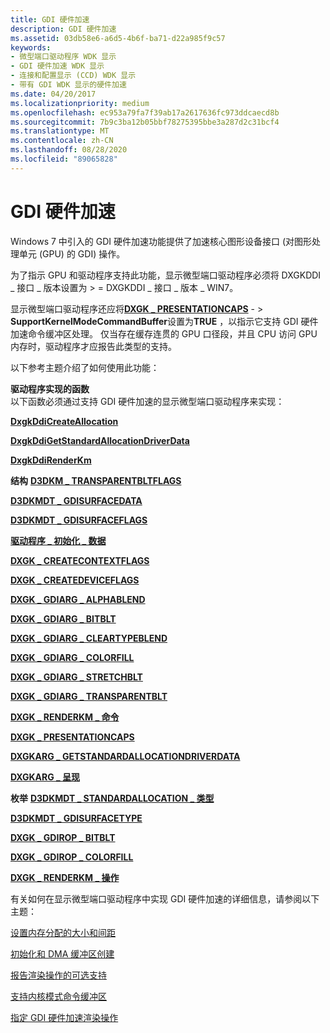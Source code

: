 ```yaml
---
title: GDI 硬件加速
description: GDI 硬件加速
ms.assetid: 03db58e6-a6d5-4b6f-ba71-d22a985f9c57
keywords:
- 微型端口驱动程序 WDK 显示
- GDI 硬件加速 WDK 显示
- 连接和配置显示 (CCD) WDK 显示
- 带有 GDI WDK 显示的硬件加速
ms.date: 04/20/2017
ms.localizationpriority: medium
ms.openlocfilehash: ec953a79fa7f39ab17a2617636fc973ddcaecd8b
ms.sourcegitcommit: 7b9c3ba12b05bbf78275395bbe3a287d2c31bcf4
ms.translationtype: MT
ms.contentlocale: zh-CN
ms.lasthandoff: 08/28/2020
ms.locfileid: "89065828"
---
```

# <a name="gdi-hardware-acceleration"></a>GDI 硬件加速


Windows 7 中引入的 GDI 硬件加速功能提供了加速核心图形设备接口 (对图形处理单元 (GPU) 的 GDI) 操作。

为了指示 GPU 和驱动程序支持此功能，显示微型端口驱动程序必须将 DXGKDDI \_ 接口 \_ 版本设置为 &gt; = DXGKDDI \_ 接口 \_ 版本 \_ WIN7。

显示微型端口驱动程序还应将[**DXGK \_ PRESENTATIONCAPS**](/windows-hardware/drivers/ddi/d3dkmddi/ns-d3dkmddi-_dxgk_presentationcaps) - &gt; **SupportKernelModeCommandBuffer**设置为**TRUE** ，以指示它支持 GDI 硬件加速命令缓冲区处理。 仅当存在缓存连贯的 GPU 口径段，并且 CPU 访问 GPU 内存时，驱动程序才应报告此类型的支持。

以下参考主题介绍了如何使用此功能：

<span id="Driver-Implemented_Functions"></span><span id="driver-implemented_functions"></span><span id="DRIVER-IMPLEMENTED_FUNCTIONS"></span>**驱动程序实现的函数**  
以下函数必须通过支持 GDI 硬件加速的显示微型端口驱动程序来实现：

[**DxgkDdiCreateAllocation**](/windows-hardware/drivers/ddi/d3dkmddi/nc-d3dkmddi-dxgkddi_createallocation)

[**DxgkDdiGetStandardAllocationDriverData**](/windows-hardware/drivers/ddi/d3dkmddi/nc-d3dkmddi-dxgkddi_getstandardallocationdriverdata)

[**DxgkDdiRenderKm**](/windows-hardware/drivers/ddi/d3dkmddi/nc-d3dkmddi-dxgkddi_renderkm)

<span id="Structures"></span><span id="structures"></span><span id="STRUCTURES"></span>**结构** 
[ **D3DKM \_ TRANSPARENTBLTFLAGS**](/windows-hardware/drivers/ddi/d3dkmddi/ns-d3dkmddi-_d3dkm_transparentbltflags)

[**D3DKMDT \_ GDISURFACEDATA**](/windows-hardware/drivers/ddi/d3dkmdt/ns-d3dkmdt-_d3dkmdt_gdisurfacedata)

[**D3DKMDT \_ GDISURFACEFLAGS**](/windows-hardware/drivers/ddi/d3dkmdt/ns-d3dkmdt-_d3dkmdt_gdisurfaceflags)

[**驱动程序 \_ 初始化 \_ 数据**](/windows-hardware/drivers/ddi/dispmprt/ns-dispmprt-_driver_initialization_data)

[**DXGK \_ CREATECONTEXTFLAGS**](/windows-hardware/drivers/ddi/d3dkmddi/ns-d3dkmddi-_dxgk_createcontextflags)

[**DXGK \_ CREATEDEVICEFLAGS**](/windows-hardware/drivers/ddi/d3dkmddi/ns-d3dkmddi-_dxgk_createdeviceflags)

[**DXGK \_ GDIARG \_ ALPHABLEND**](/windows-hardware/drivers/ddi/d3dkmddi/ns-d3dkmddi-_dxgk_gdiarg_alphablend)

[**DXGK \_ GDIARG \_ BITBLT**](/windows-hardware/drivers/ddi/d3dkmddi/ns-d3dkmddi-_dxgk_gdiarg_bitblt)

[**DXGK \_ GDIARG \_ CLEARTYPEBLEND**](/windows-hardware/drivers/ddi/d3dkmddi/ns-d3dkmddi-_dxgk_gdiarg_cleartypeblend)

[**DXGK \_ GDIARG \_ COLORFILL**](/windows-hardware/drivers/ddi/d3dkmddi/ns-d3dkmddi-_dxgk_gdiarg_colorfill)

[**DXGK \_ GDIARG \_ STRETCHBLT**](/windows-hardware/drivers/ddi/d3dkmddi/ns-d3dkmddi-_dxgk_gdiarg_stretchblt)

[**DXGK \_ GDIARG \_ TRANSPARENTBLT**](/windows-hardware/drivers/ddi/d3dkmddi/ns-d3dkmddi-_dxgk_gdiarg_transparentblt)

[**DXGK \_ RENDERKM \_ 命令**](/windows-hardware/drivers/ddi/d3dkmddi/ns-d3dkmddi-_dxgk_renderkm_command)

[**DXGK \_ PRESENTATIONCAPS**](/windows-hardware/drivers/ddi/d3dkmddi/ns-d3dkmddi-_dxgk_presentationcaps)

[**DXGKARG \_ GETSTANDARDALLOCATIONDRIVERDATA**](/windows-hardware/drivers/ddi/d3dkmddi/ns-d3dkmddi-_dxgkarg_getstandardallocationdriverdata)

[**DXGKARG \_ 呈现**](/windows-hardware/drivers/ddi/d3dkmddi/ns-d3dkmddi-_dxgkarg_render)

<span id="Enumerations"></span><span id="enumerations"></span><span id="ENUMERATIONS"></span>**枚举** 
[ **D3DKMDT \_ STANDARDALLOCATION \_ 类型**](/windows-hardware/drivers/ddi/d3dkmdt/ne-d3dkmdt-_d3dkmdt_standardallocation_type)

[**D3DKMDT \_ GDISURFACETYPE**](/windows-hardware/drivers/ddi/d3dkmdt/ne-d3dkmdt-_d3dkmdt_gdisurfacetype)

[**DXGK \_ GDIROP \_ BITBLT**](/windows-hardware/drivers/ddi/d3dkmddi/ne-d3dkmddi-_dxgk_gdirop_bitblt)

[**DXGK \_ GDIROP \_ COLORFILL**](/windows-hardware/drivers/ddi/d3dkmddi/ne-d3dkmddi-_dxgk_gdirop_colorfill)

[**DXGK \_ RENDERKM \_ 操作**](/windows-hardware/drivers/ddi/d3dkmddi/ne-d3dkmddi-_dxgk_renderkm_operation)

有关如何在显示微型端口驱动程序中实现 GDI 硬件加速的详细信息，请参阅以下主题：

[设置内存分配的大小和间距](setting-the-size-and-pitch-of-the-memory-allocation.md)

[初始化和 DMA 缓冲区创建](initialization-and-dma-buffer-creation.md)

[报告渲染操作的可选支持](reporting-optional-support-for-rendering-operations.md)

[支持内核模式命令缓冲区](supporting-kernel-mode-command-buffers.md)

[指定 GDI 硬件加速渲染操作](specifying-gdi-hardware-accelerated-rendering-operations.md)

 

